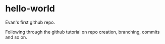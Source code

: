 # hello-world
Evan's first github repo.

Following through the github tutorial on repo creation, branching, commits and so on.
